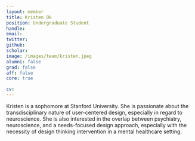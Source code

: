 ```yaml
---
layout: member
title: Kristen Ok  
position: Undergraduate Student
handle:
email:
twitter:
github:
scholar:
image: /images/team/kristen.jpeg
alumni: false
grad: false
aff: false
core: true

cv:
---
```


Kristen is a sophomore at Stanford University. She is passionate about the transdisciplinary nature of user-centered design, especially in regard to neuroscience. She is also interested in the overlap between psychiatry, neuroscience, and a needs-focused design approach, especially with the necessity of design thinking intervention in a mental healthcare setting.
